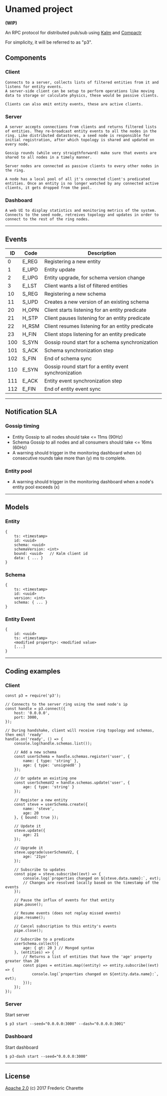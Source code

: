# Unamed project

**(WIP)**

An RPC protocol for distributed pub/sub using [Kalm](https://github.com/Kalm) and [Compactr](https://github.com/Compactr)

For simplicity, it will be referred to as "p3".


## Components

### Client

    Connects to a server, collects lists of filtered entities from it and listens for entity events.
    A server-side client can be setup to perform operations like moving data to storage or calculate physics, these would be passive clients.

    Clients can also emit entity events, these are active clients. 

### Server

    A server accepts connections from clients and returns filtered lists of entities. They re-broadcast entity events to all the nodes in the ring. Like distributed datastores, a seed node is responsible for initial registration, after which topology is shared and updated on every node.

    Gossip rounds (while very straigthforward) make sure that events are shared to all nodes in a timely manner.

    Server nodes are connected as passive clients to every other nodes in the ring.

    A node has a local pool of all it's connected client's predicated entities. Once an entity is no longer watched by any connected active clients, it gets dropped from the pool.

### Dashboard

    A web UI to display statistics and monitoring metrics of the system. Connects to the seed node, retreives topology and updates in order to connect to the rest of the ring nodes. 

---

## Events

ID | Code | Description
--- | --- | ---
0 | E_REG | Registering a new entity
1 | E_UPD | Entity update
2 | E_UPG | Entity upgrade, for schema version change
3 | E_LST | Client wants a list of filtered entities
10 | S_REG | Registering a new schema
11 | S_UPD | Creates a new version of an existing schema
20 | H_OPN | Client starts listening for an entity predicate
21 | H_STP | Client pauses listening for an entity predicate
22 | H_RSM | Client resumes listening for an entity predicate
23 | H_FIN | Client stops listening for an entity predicate
100 | S_SYN | Gossip round start for a schema synchronization
101 | S_ACK | Schema synchronization step
102 | S_FIN | End of schema sync
110 | E_SYN | Gossip round start for a entity event synchronization
111 | E_ACK | Entity event synchronization step
112 | E_FIN | End of entity event sync

---

## Notification SLA

### Gossip timing 

- Entity Gossip to all nodes should take <= 11ms (90Hz)
- Schema Gossip to all nodes and all consumers should take <= 16ms (60Hz)
- A warning should trigger in the monitoring dashboard when (x) consecutive rounds take more than (y) ms to complete.  

### Entity pool

- A warning should trigger in the monitoring dashboard when a node's entity pool exceeds (x)

---

## Models

### Entity

```
{
    ts: <timestamp>
    id: <uuid>
    schema: <uuid>
    schemaVersion: <int>
    bound: <uuid>   // Kalm client id
    data: { ... }
}
```

### Schema 

```
{
    ts: <timestamp>
    id: <uuid>
    version: <int>
    schema: { ... }
}
```

### Entity Event

```
{
    id: <uuid> 
    ts: <timestamp>
    <modified property>: <modified value>
    [...]
}
```

---

## Coding examples

### Client

```node
const p3 = require('p3');

// Connects to the server ring using the seed node's ip
const handle = p3.connect({
    host: '0.0.0.0',
    port: 3000,
});

// During handshake, client will receive ring topology and schemas, then emit 'ready'
handle.on('ready', () => {
    console.log(handle.schemas.list());

    // Add a new schema
    const userSchema = handle.schemas.register('user', {
        name: { type: 'string' },
        age: { type: 'unsigned8' }
    });

    // Or update an existing one
    const userSchemaV2 = handle.schemas.update('user', {
        age: { type: 'string' }
    });

    // Register a new entity
    const steve = userSchema.create({
        name: 'steve',
        age: 20
    }, { bound: true });

    // Update it
    steve.update({
        age: 21
    });

    // Upgrade it
    steve.upgrade(userSchemaV2, {
        age: '21yo'
    });

    // Subscribe to updates
    const pipe = steve.subscribe((evt) => {
        console.log(`properties changed on ${steve.data.name}:`, evt);
        // Changes are resolved locally based on the timestamp of the events
    });

    // Pause the influx of events for that entity
    pipe.pause();

    // Resume events (does not replay missed events)
    pipe.resume();

    // Cancel subscription to this entity's events
    pipe.close();

    // Subscribe to a predicate
    userSchema.collect({
        age: { gt: 20 } // Mongod syntax
    }, (entities) => {
        // Returns a list of entities that have the 'age' property greater than 20
        const pipes = entities.map((entity) => entity.subscribe((evt) => {
            console.log(`properties changed on ${entity.data.name}:`, evt);
        }));
    });
});
```

### Server

Start server

```
$ p3 start --seed="0.0.0.0:3000" --dash="0.0.0.0:3001"
```

### Dashboard

Start dashboard

```
$ p3-dash start --seed="0.0.0.0:3000"
```

---

## License

[Apache 2.0](LICENSE) (c) 2017 Frederic Charette
